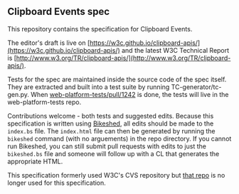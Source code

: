 ## Clipboard Events spec

This repository contains the specification for Clipboard Events.

The editor's draft is live on [https://w3c.github.io/clipboard-apis/](https://w3c.github.io/clipboard-apis/) and the latest W3C Technical Report is [http://www.w3.org/TR/clipboard-apis/](http://www.w3.org/TR/clipboard-apis/).

Tests for the spec are maintained inside the source code of the spec itself. They are extracted and built into a test suite by running TC-generator/tc-gen.py. When [web-platform-tests/pull/1242](https://github.com/web-platform-tests/wpt/pull/1242) is done, the tests will live in the web-platform-tests repo.

Contributions welcome - both tests and suggested edits.
Because this specification is written using [Bikeshed](https://github.com/tabatkins/bikeshed), all edits should be made to the `index.bs` file.
The `index.html` file can then be generated by running the `bikeshed` command (with no arguements) in the repo directory.
If you cannot run Bikeshed, you can still submit pull requests with edits to just the `bikeshed.bs` file and someone will follow up with a CL that generates the appropriate HTML.

This specification formerly used W3C's CVS repository but [that repo](http://dev.w3.org/cvsweb/2006/webapi/clipops/) is no longer used for this specification.

